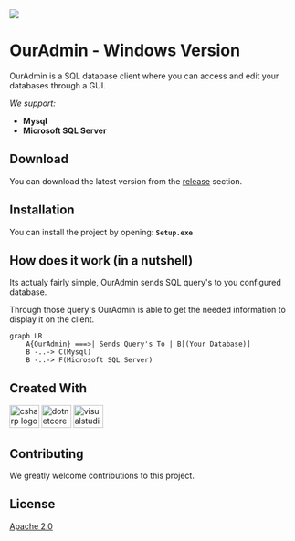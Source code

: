 <div align="start">
  <img src="https://visitor-badge.laobi.icu/badge?page_id=Sten435.Sten435&right_color=lightslategray"  />
</div>

# OurAdmin - Windows Version

OurAdmin is a SQL database client where you can access and edit your databases through a GUI.

*We support:*

- **Mysql**
- **Microsoft SQL Server**

## Download

You can download the latest version from the <ins>release</ins> section.

## Installation

You can install the project by opening:
**`
Setup.exe
`**


## How does it work (in a nutshell)
Its actualy fairly simple, OurAdmin sends SQL query's to you configured database.

Through those query's OurAdmin is able to get the needed information to display it on the client.

```mermaid
graph LR
    A{OurAdmin} ===>| Sends Query's To | B[(Your Database)]
    B -..-> C(Mysql)
    B -..-> F(Microsoft SQL Server)
```

## Created With

<div align="start">
  <img src="https://cdn.jsdelivr.net/gh/devicons/devicon/icons/csharp/csharp-original.svg" height="40" width="52" alt="csharp logo"  />
  <img src="https://cdn.jsdelivr.net/gh/devicons/devicon/icons/dotnetcore/dotnetcore-original.svg" height="40" width="52" alt="dotnetcore logo"  />
  <img src="https://cdn.jsdelivr.net/gh/devicons/devicon/icons/visualstudio/visualstudio-plain.svg" height="40" width="52" alt="visualstudio logo"  />
</div>

## Contributing
We greatly welcome contributions to this project.

## License
[Apache 2.0](https://github.com/Sten435/OurAdmin-Windows/blob/main/LICENSE)

